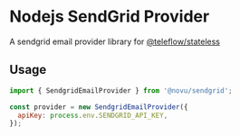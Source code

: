 # Nodejs SendGrid Provider

A sendgrid email provider library for [@teleflow/stateless](https://github.com/khulnasoft/teleflow)

## Usage

```javascript
import { SendgridEmailProvider } from '@novu/sendgrid';

const provider = new SendgridEmailProvider({
  apiKey: process.env.SENDGRID_API_KEY,
});
```
